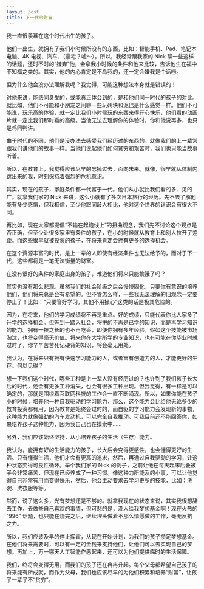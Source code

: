 ```yaml
---
layout: post
title: 下一代的财富
---
```


我一直很羡慕在这个时代出生的孩子。

他们一出生，就拥有了我们小时候所没有的东西，比如：智能手机、Pad、笔记本电脑、4K 电视、汽车、（豪宅？嘘～）。所以，我经常跟我家的 Nick 聊一些这样的话题，还时不时的“嫌弃”他，会拿我小时候的条件和他来比较，告诉他生在福中不知福之类的。其实，他的内心肯定是不鸟我的，还一定会嫌我是个话唠。

但为什么他会没办法理解我呢？我觉得，可能这种想法本身就是错误的！

对他来讲，能感同身受的，或能真正体会到的，是和他们同一时代的孩子的对比。就比如，他们不可能和小朋友之间聊一些玩砖块和泥巴是什么感觉一样。他们不可能说，玩乐高的体验，就一定比我们小时候玩的东西来得开心快乐，他们看的动画片就一定比我们那时看的高级。当他无法去理解你的体验时，你和他说再多，也只是鸡同鸭讲。

由于时代的不同，他们是没办法去感受我们经历过的东西的。就像我们的上一辈常跟我们讲他们的故事一样。当他们说起他们如何贫穷和艰苦时，我们也只能当故事听着。

所以，在教育上，我觉得应该尽早的忘掉过去，面向未来。就像，很早就从体制内跳出来的我，时刻保持着强烈的危机意识。

其实，现在的孩子，家庭条件都一代富于一代。他们从小就比我们看的多、见的广。就拿我们家的 Nick 来讲，这么小就有了多次日本旅行的经历。先不去了解他能有多少感悟，但我相信，至少他跟同龄人相比，他对这个世界的认识会有很大不同。

再比如，现在大家都提倡“不输在起跑线上”的扭曲观念，我们先不讨论这个观点是否正确，但至少让很多家里有条件的孩子，在小的时候就从教育上和别人拉开了差距。而这些很早就被投资的孩子，在将来肯定会拥有更多的选择机会。

在这个资源丰富的时代，是上一辈的人即使有经济条件也无法给予的，而对于下一代，这些都将是一笔无法衡量的财富。

在没有很好的条件的家庭出身的孩子，难道他们将来只能挨饿了吗？

其实也没有那么悲观。虽然我们的社会阶级之后会慢慢固化，只要你有意识的培养他们，他们将来总是会有希望的。但不管怎么样，一些我无法理解的旧观念一定要停止了！比如：“只要管好学习，其他不用操心”这类的话是极其危险的。

因为，在将来，他们的学习成绩将不再是重点。好的成绩，只能代表你比人家多了升学的选择机会。但等到一踏入社会，将拼的不再是已学的知识，而是再学习知识的能力。拥有一技之长的也不再吃香，即便你拥有多年经验，假如这个技能被市场淘汰，也将变得毫无价值。将来你在大学所学的专业知识，也有可能在你毕业时就过时了，你辛辛苦苦死记硬背的知识，将会毫无用处。

我认为，在将来只有拥有快速学习能力的人，或者富有创造力的人，才能更好的生存。何以见得？

想一下我们这个时代，哪些工种是上一辈人没有经历过的？也许到了我们孩子长大后的时代，还会有更多工种消失，也会有很多工种出现。但我觉得，有一样是可以确定的，那就是围绕着互联网科技的工作会一直不断涌现。所以，如果你能在孩子小的时候，培养他一种自我驱动的学习能力，那么，这个能力会比给他无论多少的教育投资都有用，因为教育是始终会过时的，而自驱的学习能力会发现新的事物，这种能力就像强劲的汽车发动机，可以完全自我推动。可我目前还不能回答你，如果培养孩子这种能力，因为我自己也在摸索中……

另外，我们应该始终坚持，从小培养孩子的生活（生存）能力。

我认为，能拥有好的生活能力的孩子，长大后会变得更感性，也会懂得更好的生活。只有懂得生活，他们才会有更高的追求，然后，再通过自我驱动的学习，让这种状态变得可良性循环。举个我们家的 Nick 的例子，之前让他在每天起床后叠被子会非常痛苦，但现在已经养成了一种习惯。像这种力所能及的小事，可以让他觉得自己非常有用而变得快乐，然后，他会主动要求去学习更多的技能，比如：洗碗、洗衣服等等。

然而，说了这么多，光有梦想还是不够的。就拿我现在的状态来说，其实我很想辞去工作，去做些自己喜欢的事情，但可悲的是，没人给我梦想基金啊！现在火热的 “996” 话题，也只能在烧完之后，继续埋头做着不那么情愿做的工作，毫无反抗之力。

所以，我们应该及早的停止挥霍，从现在开始计划，为我们的孩子攒足梦想基金。在他们将来需要时，可以有一定的金钱来支持他们，让他们可以去实现自己的梦想。再加上，万一哪天人工智能作恶起来，还可以为他们提供临时的生活保障。

我们，终将会变得无用，而我们的孩子还在冉冉升起。每个父母都希望自己孩子的将来能有所成就，而作为父母，我们也应该尽早的为他们积累和培养“财富”，让孩子一辈子不“贫穷”。